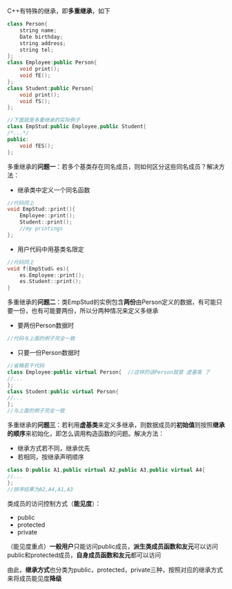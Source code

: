 C++有特殊的继承，即**多重继承**，如下
```C++
class Person{
	string name;
	Date birthday;
	string address;
	string tel;
};
class Employee:public Person{
	void print();
	void fE();
};
class Student:public Person{
	void print();
	void fS();
};

//下面就是多重继承的实际例子
class EmpStud:public Employee,public Student{
/*...*/
public:
	void fES();
};
```

多重继承的**问题一**：若多个基类存在同名成员，则如何区分这些同名成员？解决方法：
* 继承类中定义一个同名函数
```C++
//代码同上
void EmpStud::print(){
	Employee::print();
	Student::print();
	//my printings
};
```
* 用户代码中用基类名限定
```C++
//代码同上
void f(EmpStud& es){
	es.Employee::print();
	es.Student::print();
}
```

多重继承的**问题二**：类EmpStud的实例包含**两份**由Person定义的数据，有可能只要一份，也有可能要两份，所以分两种情况来定义多继承
* 要两份Person数据时
```C++
//代码与上面的例子完全一致
```
* 只要一份Person数据时
```C++
//省略若干代码
class Employee:public virtual Person{  //这样的话Person就是 虚基类 了
//...
};
class Student:public virtual Person{
//...
};
//与上面的例子完全一致
```

多重继承的**问题三**：若利用**虚基类**来定义多继承，则数据成员的**初始值**则按照**继承的顺序**来初始化，即怎么调用构造函数的问题。解决方法：
* 继承方式若不同，继承优先
* 若相同，按继承声明顺序
```C++
class D:public A1,public virtual A2,public A3,public virtual A4{
//...
};
//排序结果为A2,A4,A1,A3
```

类成员的访问控制方式（**能见度**）：
* public
* protected
* private

（能见度重点）**一般用户**只能访问public成员，**派生类成员函数和友元**可以访问public和protected成员，**自身成员函数和友元**都可以访问

由此，**继承方式**也分类为public，protected，private三种，按照对应的继承方式来将成员能见度**降级**